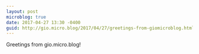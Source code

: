 ```yaml
---
layout: post
microblog: true
date: 2017-04-27 13:30 -0400
guid: http://gio.micro.blog/2017/04/27/greetings-from-giomicroblog.html
---
```

Greetings from gio.micro.blog!
